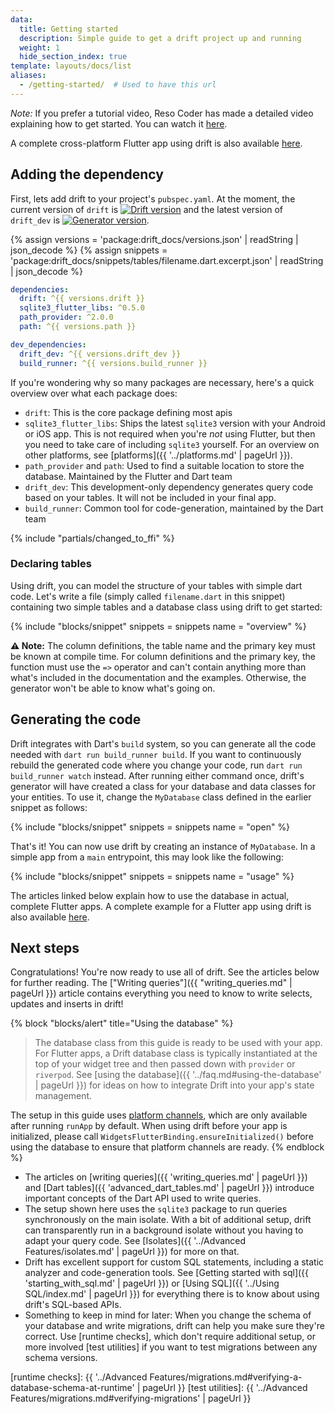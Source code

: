 ```yaml
---
data:
  title: Getting started
  description: Simple guide to get a drift project up and running
  weight: 1
  hide_section_index: true
template: layouts/docs/list
aliases:
  - /getting-started/  # Used to have this url
---
```


_Note:_ If you prefer a tutorial video, Reso Coder has made a detailed video explaining
how to get started. You can watch it [here](https://youtu.be/zpWsedYMczM).

A complete cross-platform Flutter app using drift is also available [here](https://github.com/simolus3/drift/tree/develop/examples/app).

## Adding the dependency
First, lets add drift to your project's `pubspec.yaml`.
At the moment, the current version of `drift` is [![Drift version](https://img.shields.io/pub/v/drift.svg)](https://pub.dev/packages/drift)
and the latest version of `drift_dev` is [![Generator version](https://img.shields.io/pub/v/drift_dev.svg)](https://pub.dev/packages/drift_dev).

{% assign versions = 'package:drift_docs/versions.json' | readString | json_decode %}
{% assign snippets = 'package:drift_docs/snippets/tables/filename.dart.excerpt.json' | readString | json_decode %}

```yaml
dependencies:
  drift: ^{{ versions.drift }}
  sqlite3_flutter_libs: ^0.5.0
  path_provider: ^2.0.0
  path: ^{{ versions.path }}

dev_dependencies:
  drift_dev: ^{{ versions.drift_dev }}
  build_runner: ^{{ versions.build_runner }}
```

If you're wondering why so many packages are necessary, here's a quick overview over what each package does:

- `drift`: This is the core package defining most apis
- `sqlite3_flutter_libs`: Ships the latest `sqlite3` version with your Android or iOS app. This is not required when you're _not_ using Flutter,
  but then you need to take care of including `sqlite3` yourself.
  For an overview on other platforms, see [platforms]({{ '../platforms.md' | pageUrl }}).
- `path_provider` and `path`: Used to find a suitable location to store the database. Maintained by the Flutter and Dart team
- `drift_dev`: This development-only dependency generates query code based on your tables. It will not be included in your final app.
- `build_runner`: Common tool for code-generation, maintained by the Dart team

{% include "partials/changed_to_ffi" %}

### Declaring tables

Using drift, you can model the structure of your tables with simple dart code.
Let's write a file (simply called `filename.dart` in this snippet) containing
two simple tables and a database class using drift to get started:

{% include "blocks/snippet" snippets = snippets name = "overview" %}

__⚠️ Note:__ The column definitions, the table name and the primary key must be known at
compile time. For column definitions and the primary key, the function must use the `=>`
operator and can't contain anything more than what's included in the documentation and the
examples. Otherwise, the generator won't be able to know what's going on.

## Generating the code

Drift integrates with Dart's `build` system, so you can generate all the code needed with
`dart run build_runner build`. If you want to continuously rebuild the generated code
where you change your code, run `dart run build_runner watch` instead.
After running either command once, drift's generator will have created a class for your
database and data classes for your entities. To use it, change the `MyDatabase` class
defined in the earlier snippet as follows:

{% include "blocks/snippet" snippets = snippets name = "open" %}

That's it! You can now use drift by creating an instance of `MyDatabase`.
In a simple app from a `main` entrypoint, this may look like the following:

{% include "blocks/snippet" snippets = snippets name = "usage" %}

The articles linked below explain how to use the database in actual, complete
Flutter apps.
A complete example for a Flutter app using drift is also available [here](https://github.com/simolus3/drift/tree/develop/examples/app).

## Next steps

Congratulations! You're now ready to use all of drift. See the articles below for further reading.
The ["Writing queries"]({{ "writing_queries.md" | pageUrl }}) article contains everything you need
to know to write selects, updates and inserts in drift!

{% block "blocks/alert" title="Using the database" %}
> The database class from this guide is ready to be used with your app.
  For Flutter apps, a Drift database class is typically instantiated at the top of your widget tree
  and then passed down with `provider` or `riverpod`.
  See [using the database]({{ '../faq.md#using-the-database' | pageUrl }}) for ideas on how to integrate
  Drift into your app's state management.

  The setup in this guide uses [platform channels](https://flutter.dev/docs/development/platform-integration/platform-channels),
  which are only available after running `runApp` by default.
  When using drift before your app is initialized, please call `WidgetsFlutterBinding.ensureInitialized()` before using
  the database to ensure that platform channels are ready.
{% endblock %}

- The articles on [writing queries]({{ 'writing_queries.md' | pageUrl }}) and [Dart tables]({{ 'advanced_dart_tables.md' | pageUrl }}) introduce important concepts of the Dart API used to write queries.
- The setup shown here uses the `sqlite3` package to run queries synchronously on the main isolate.
 With a bit of additional setup, drift can transparently run in a background isolate without
 you having to adapt your query code. See [Isolates]({{ '../Advanced Features/isolates.md' | pageUrl }}) for more on that.
- Drift has excellent support for custom SQL statements, including a static analyzer and code-generation tools. See [Getting started with sql]({{ 'starting_with_sql.md' | pageUrl }})
  or [Using SQL]({{ '../Using SQL/index.md' | pageUrl }}) for everything there is to know about using drift's SQL-based APIs.
- Something to keep in mind for later: When you change the schema of your database and write migrations, drift can help you make sure they're
  correct. Use [runtime checks], which don't require additional setup, or more involved [test utilities] if you want to test migrations between
  any schema versions.

[runtime checks]: {{ '../Advanced Features/migrations.md#verifying-a-database-schema-at-runtime' | pageUrl }}
[test utilities]: {{ '../Advanced Features/migrations.md#verifying-migrations' | pageUrl }}
